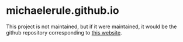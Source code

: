 # michaelerule.github.io

This project is not maintained, but if it were maintained, it would be the github repository corresponding to [this website](michaelerule.github.io).


